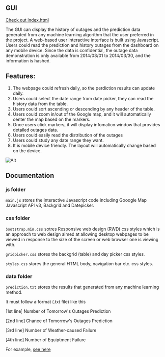 ## GUI

[Check out Index.html](./index.html)

The GUI can display the history of outages and the prediction data generated from any machine learning algorithm that the user preferred in the project. A web-based user interactive interface is built using Javascript. Users could read the prediction and history outages from the dashboard on any mobile device. Since the data is confidential, the outage data demonstration is only available from 2014/03/01 to 2014/03/30, and the information is hashed.

## Features:
1. The webpage could refresh daily, so the perdiction results can update daily.
2. Users could select the date range from date picker, they can read the history data from the table.
3. Users could sort ascending or descending by any header of the table.
4. Users could zoom in/out of the Google map, and it will automatically center the map based on the markers.
5. Once users click markers, it will display infomation window that provides detailed outages data.
6. Users could easily read the distribution of the outages
7. Users could study any date range they want.
8. It is mobile device friendly. The layout will automatically change based on the device.

![Alt](https://github.com/rkastilani/PowerOutagePredictor/blob/master/GUI%20demo/GUI_demo.png)

## Documentation
### js folder
`main.js` stores the interactive Javascript code including Gooogle Map Javascript API v3, Backgrid and Datepicker.

### css folder
`bootstrap.min.css` sotres Responsive web design (RWD) css styles which is an approach to web design aimed at allowing desktop webpages to be viewed in response to the size of the screen or web browser one is viewing with.

`gridpicker.css` stores the backgrid (table) and day picker css styles.

`styles.css` stores the general HTML body, navigation bar etc. css styles.

### data folder
`prediction.txt` stores the results that generated from any machine learning method.

It must follow a format (.txt file) like this

[1st line] Number of Tomorrow's Outages Prediction

[2nd line] Chance of Tomorrow's Outages Prediction

[3rd line] Number of Weather-caused Failure

[4th line] Number of Equiptment Failure

For example, [see here](./data/prediction.txt)


